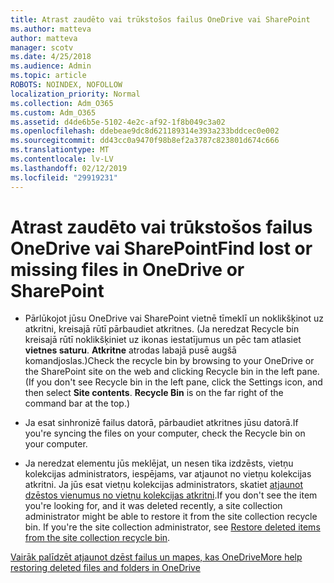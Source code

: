 ```yaml
---
title: Atrast zaudēto vai trūkstošos failus OneDrive vai SharePoint
ms.author: matteva
author: matteva
manager: scotv
ms.date: 4/25/2018
ms.audience: Admin
ms.topic: article
ROBOTS: NOINDEX, NOFOLLOW
localization_priority: Normal
ms.collection: Adm_O365
ms.custom: Adm_O365
ms.assetid: d4de6b5e-5102-4e2c-af92-1f8b049c3a02
ms.openlocfilehash: ddebeae9dc8d621189314e393a233bddcec0e002
ms.sourcegitcommit: dd43cc0a9470f98b8ef2a3787c823801d674c666
ms.translationtype: MT
ms.contentlocale: lv-LV
ms.lasthandoff: 02/12/2019
ms.locfileid: "29919231"
---
```

# <a name="find-lost-or-missing-files-in-onedrive-or-sharepoint"></a><span data-ttu-id="61c74-102">Atrast zaudēto vai trūkstošos failus OneDrive vai SharePoint</span><span class="sxs-lookup"><span data-stu-id="61c74-102">Find lost or missing files in OneDrive or SharePoint</span></span>

- <span data-ttu-id="61c74-p101">Pārlūkojot jūsu OneDrive vai SharePoint vietnē tīmeklī un noklikšķinot uz atkritni, kreisajā rūtī pārbaudiet atkritnes. (Ja neredzat Recycle bin kreisajā rūtī noklikšķiniet uz ikonas iestatījumus un pēc tam atlasiet **vietnes saturu**. **Atkritne** atrodas labajā pusē augšā komandjoslas.)</span><span class="sxs-lookup"><span data-stu-id="61c74-p101">Check the recycle bin by browsing to your OneDrive or the SharePoint site on the web and clicking Recycle bin in the left pane. (If you don't see Recycle bin in the left pane, click the Settings icon, and then select **Site contents**. **Recycle Bin** is on the far right of the command bar at the top.)</span></span> 
    
- <span data-ttu-id="61c74-106">Ja esat sinhronizē failus datorā, pārbaudiet atkritnes jūsu datorā.</span><span class="sxs-lookup"><span data-stu-id="61c74-106">If you're syncing the files on your computer, check the Recycle bin on your computer.</span></span> 
    
- <span data-ttu-id="61c74-p102">Ja neredzat elementu jūs meklējat, un nesen tika izdzēsts, vietņu kolekcijas administrators, iespējams, var atjaunot no vietņu kolekcijas atkritni. Ja jūs esat vietņu kolekcijas administrators, skatiet [atjaunot dzēstos vienumus no vietņu kolekcijas atkritni](https://go.microsoft.com/fwlink/?linkid=866439).</span><span class="sxs-lookup"><span data-stu-id="61c74-p102">If you don't see the item you're looking for, and it was deleted recently, a site collection administrator might be able to restore it from the site collection recycle bin. If you're the site collection administrator, see [Restore deleted items from the site collection recycle bin](https://go.microsoft.com/fwlink/?linkid=866439).</span></span>
    
[<span data-ttu-id="61c74-109">Vairāk palīdzēt atjaunot dzēst failus un mapes, kas OneDrive</span><span class="sxs-lookup"><span data-stu-id="61c74-109">More help restoring deleted files and folders in OneDrive</span></span>](https://go.microsoft.com/fwlink/?linkid=872872)
  

